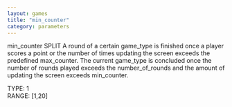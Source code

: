 ```yaml
---
layout: games
title: "min_counter"
category: parameters
---
```


min_counter SPLIT A round of a certain game_type is finished once a player scores a point or the number of times updating the screen exceeds the predefined max_counter. The current game_type is concluded once the number of rounds played exceeds the number_of_rounds and the amount of updating the screen exceeds min_counter.

TYPE: 1
<br>
RANGE: [1,20]
